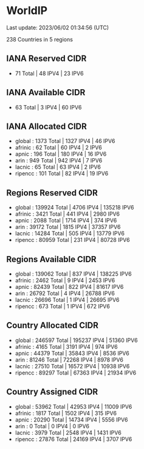 # WorldIP

Last update: 2023/06/02 01:34:56 (UTC)

238 Countries in 5 regions

## IANA Reserved CIDR

- 71 Total | 48 IPV4 | 23 IPV6

## IANA Available CIDR

- 63 Total | 3 IPV4 | 60 IPV6

## IANA Allocated CIDR

- global : 1373 Total | 1327 IPV4 | 46 IPV6
- afrinic : 62 Total | 60 IPV4 | 2 IPV6
- apnic : 196 Total | 180 IPV4 | 16 IPV6
- arin : 949 Total | 942 IPV4 | 7 IPV6
- lacnic : 65 Total | 63 IPV4 | 2 IPV6
- ripencc : 101 Total | 82 IPV4 | 19 IPV6

## Regions Reserved CIDR

- global : 139924 Total | 4706 IPV4 | 135218 IPV6
- afrinic : 3421 Total | 441 IPV4 | 2980 IPV6
- apnic : 2088 Total | 1714 IPV4 | 374 IPV6
- arin : 39172 Total | 1815 IPV4 | 37357 IPV6
- lacnic : 14284 Total | 505 IPV4 | 13779 IPV6
- ripencc : 80959 Total | 231 IPV4 | 80728 IPV6

## Regions Available CIDR

- global : 139062 Total | 837 IPV4 | 138225 IPV6
- afrinic : 2462 Total | 9 IPV4 | 2453 IPV6
- apnic : 82439 Total | 822 IPV4 | 81617 IPV6
- arin : 26792 Total | 4 IPV4 | 26788 IPV6
- lacnic : 26696 Total | 1 IPV4 | 26695 IPV6
- ripencc : 673 Total | 1 IPV4 | 672 IPV6

## Country Allocated CIDR

- global : 246597 Total | 195237 IPV4 | 51360 IPV6
- afrinic : 4165 Total | 3191 IPV4 | 974 IPV6
- apnic : 44379 Total | 35843 IPV4 | 8536 IPV6
- arin : 81246 Total | 72268 IPV4 | 8978 IPV6
- lacnic : 27510 Total | 16572 IPV4 | 10938 IPV6
- ripencc : 89297 Total | 67363 IPV4 | 21934 IPV6

## Country Assigned CIDR

- global : 53962 Total | 42953 IPV4 | 11009 IPV6
- afrinic : 1817 Total | 1502 IPV4 | 315 IPV6
- apnic : 20290 Total | 14734 IPV4 | 5556 IPV6
- arin : 0 Total | 0 IPV4 | 0 IPV6
- lacnic : 3979 Total | 2548 IPV4 | 1431 IPV6
- ripencc : 27876 Total | 24169 IPV4 | 3707 IPV6
